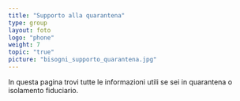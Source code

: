 ```yaml
---
title: "Supporto alla quarantena"
type: group
layout: foto 
logo: "phone"
weight: 7
topic: "true"
picture: "bisogni_supporto_quarantena.jpg"
---
```


In questa pagina trovi tutte le informazioni utili se sei in quarantena o isolamento fiduciario.
